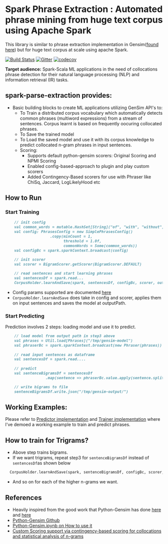 
# Spark Phrase Extraction : Automated phrase mining from huge text corpus using Apache Spark

This library is similar to phrase extraction implementation in Gensim([found here](https://github.com/RaRe-Technologies/gensim)) but for huge text corpus at scale using apache Spark. 

[![Build Status](https://travis-ci.org/spoddutur/spark-phrase-extraction.svg?branch=master)](https://travis-ci.org/spoddutur/spark-phrase-extraction)
[![Gitter](https://badges.gitter.im/Join%20Chat.svg)](https://gitter.im/spark-phrase-extraction?utm_source=badge&utm_medium=badge&utm_campaign=pr-badge&utm_content=body_badge)
[![codecov](https://codecov.io/gh/spoddutur/spark-phrase-extraction/branch/master/graph/badge.svg)](https://codecov.io/gh/spoddutur/spark-phrase-extraction)

**Target audience:** Spark-Scala ML applications in the need of collocations phrase detection for their natural language processing (NLP) and information retrieval (IR) tasks.
<br/>

## spark-parse-extraction provides:
- Basic building blocks to create ML applications utilizing GenSim API's to:
  - To Train a distributed corpus vocabulary which automatically detects common phrases (multiword expressions) from a stream of sentences. Corpus learnt is based on frequently oocuring collocated phrases.
  - To Save the trained model
  - To Load the saved model and use it with its corpus knowledge to predict collocated n-gram phrases in input sentences.
  - Scoring:
    - Supports default python-gensim scorers: Original Scoring and NPMI Scoring
    - Enabled config-based-approach to plugin and play custom scorers
    - Added Contingency-Based scorers for use with Phraser like ChiSq, Jaccard, LogLikelyHood etc

## How to Run
### Start Training
```markdown
    // init config
    val common_words = mutable.HashSet[String]("of", "with", "without", "and", "or", "the", "a")
    val config: PhrasesConfig = new SimplePhrasesConfig()
                    .copy(minCount = 1, 
                          threshold = 1.0f, 
                          commonWords = Some(common_words))
    val configBc = spark.sparkContext.broadcast(config)
    
    // init scorer
    val scorer = BigramScorer.getScorer(BigramScorer.DEFAULT)

    // read sentences and start learning phrases
    val sentencesDf = spark.read...
    CorpusHolder.learnAndSave(spark, sentencesDf, configBc, scorer, outputPath)
```
- Config params supported are documented [here](https://github.com/spoddutur/spark-phrase-extraction/edit/master/src/main/scala/spark/phrase/phraser/PhrasesConfig.scala)
- `CorpusHolder.learnAndSave` does take in config and scorer, applies them on input sentences and saves the model at outputPath.

### Start Predicting
Prediction involves 2 steps: loading model and use it to predict. 
```markdown
    // load model from output path in step3 above
    val phrases = Util.load[Phrases]("/tmp/gensim-model")
    val phraserBc = spark.sparkContext.broadcast(new Phraser(phrases))
    
    // read input sentences as dataframe
    val sentencesDf = spark.read....
    
    // predict
    val sentenceBigramsDf = sentencesDf
                  .map(sentence => phraserBc.value.apply(sentence.split(" ")))

    // write bigrams to file
    sentenceBigramsDf.write.json("/tmp/gensim-output/")
 ```
 
## Working Examples:
Please refer to [Predictor implementation](https://github.com/spoddutur/spark-phrase-extraction/blob/master/src/main/scala/SparkPhrasePredictor.scala) and [Trainer implementation](https://github.com/spoddutur/spark-phrase-extraction/blob/master/src/main/scala/ClusterPhraseExtractionTrainer.scala) where I've demoed a working example to train and predict phrases.
 
## How to train for Trigrams?
- Above step trains bigrams.
- If we want trigrams, repeat step3 for `sentenceBigramsDf` instead of `sentencesDf`as shown below
```markdown
  CorpusHolder.learnAndSave(spark, sentenceBigramsDf, configBc, scorer, outputPath)
```
- And so on for each of the higher n-grams we want.

## References
- Heavily inspired from the good work that Python-Gensim has done [here](https://radimrehurek.com/gensim/models/phrases.html) and [here](http://pydoc.net/gensim/3.2.0/gensim.models.phrases/)
- [Python-Gensim Github](https://github.com/RaRe-Technologies/gensim)
- [Python-Gensim.ipynb on How to use it](https://github.com/jdwittenauer/ipython-notebooks/blob/master/notebooks/libraries/Gensim.ipynb)
- [Custom Scoring support via contingency-based scoring for collocations and statistical analysis of n-grams](http://dspace.uib.no/bitstream/handle/1956/11033/lyse-andersen-mwe-final.pdf?sequence=1&isAllowed=y)
